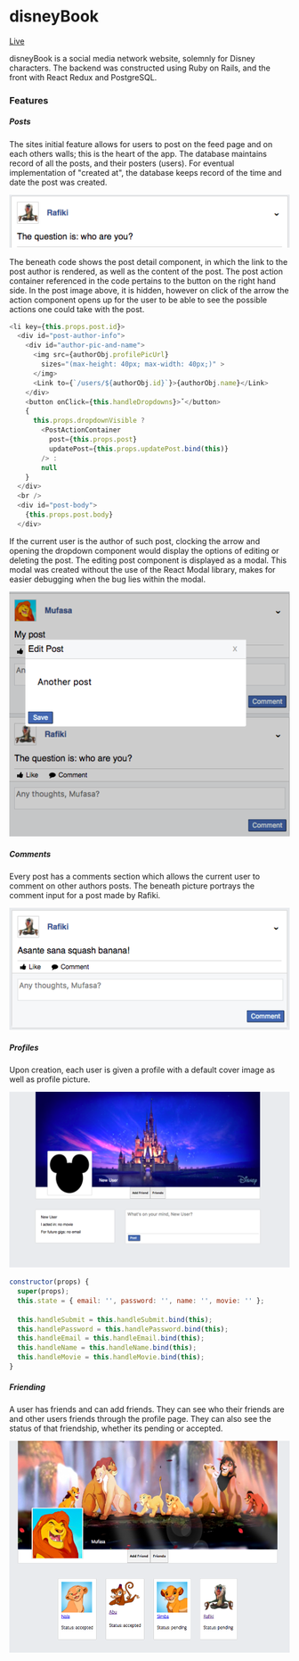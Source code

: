 # disneyBook

[Live](https://disneybook.herokuapp.com/#/)

disneyBook is a social media network website, solemnly for Disney characters.
The backend was constructed using Ruby on Rails, and the front with React Redux
and PostgreSQL.

### Features

##### Posts

The sites initial feature allows for users to post on the feed page and
on each others walls; this is the heart of the app. The database maintains
record of all the posts, and their posters (users). For eventual implementation
of "created at", the database keeps record of the time and date the post was
created.


![rafiki_post](docs/rafiki_post.png)

The beneath code shows the post detail component, in which the link to the post author is rendered, as well as the content of the post. The post action container referenced in the code pertains to the button on the right hand side. In the post image above, it is hidden, however on click of the arrow the action component opens up for the user to be able to see the possible actions one could take with the post.


```javascript
<li key={this.props.post.id}>
  <div id="post-author-info">
    <div id="author-pic-and-name">
      <img src={authorObj.profilePicUrl}
        sizes="(max-height: 40px; max-width: 40px;)" >
      </img>
      <Link to={`/users/${authorObj.id}`}>{authorObj.name}</Link>
    </div>
    <button onClick={this.handleDropdowns}>ˇ</button>
    {
      this.props.dropdownVisible ?
        <PostActionContainer
          post={this.props.post}
          updatePost={this.props.updatePost.bind(this)}
        /> :
        null
    }
  </div>
  <br />
  <div id="post-body">
    {this.props.post.body}
  </div>
  ```

  If the current user is the author of such post, clocking the arrow and opening the dropdown component would display the options of editing or deleting the post. The editing post component is displayed as a modal. This modal was created without the use of the React Modal library, makes for easier debugging when the bug lies within the modal.

  ![edit_post_podal](docs/edit_post_modal.png)

  ##### Comments

  Every post has a comments section which allows the current user to comment on other authors posts. The beneath picture portrays the comment input for a post made by Rafiki.

  ![rafiki_post_comment](docs/rafiki_post_comment.png)

  ##### Profiles

  Upon creation, each user is given a profile with a default cover image as well as profile picture.

  ![new_user](docs/new_user.png)

  ```javascript
  constructor(props) {
    super(props);
    this.state = { email: '', password: '', name: '', movie: '' };

    this.handleSubmit = this.handleSubmit.bind(this);
    this.handlePassword = this.handlePassword.bind(this);
    this.handleEmail = this.handleEmail.bind(this);
    this.handleName = this.handleName.bind(this);
    this.handleMovie = this.handleMovie.bind(this);
  }
  ```

  ##### Friending

  A user has friends and can add friends. They can see who their friends are and other users friends through the profile page. They can also see the status of that friendship, whether its pending or accepted. 

  ![friends_list](docs/friends_list.png)
